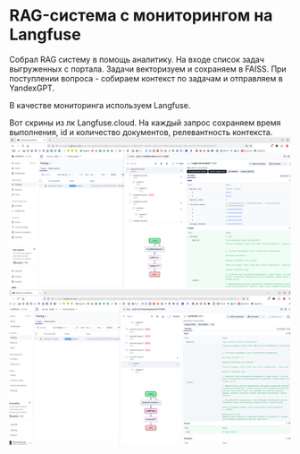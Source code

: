 # RAG-система с мониторингом на Langfuse

Собрал RAG систему в помощь аналитику. На входе список задач выгруженных с портала. Задачи векторизуем и сохраняем в FAISS.
При поступлении вопроса - собираем контекст по задачам и отправляем в YandexGPT.

В качестве мониторинга используем Langfuse.

Вот скрины из лк Langfuse.cloud. На каждый запрос сохраняем время выполнения, id и количество документов, релевантность контекста.
![2025-09-27_15-48.png](2025-09-27_15-48.png)
![2025-09-27_15-49.png](2025-09-27_15-49.png)


